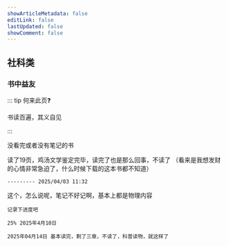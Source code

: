 ```yaml
---
showArticleMetadata: false
editLink: false
lastUpdated: false
showComment: false
---
```


## 社科类

### 书中益友

::: tip 何来此页❓

书读百遍，其义自见

:::

<a-divider>没看完或者没有笔记的书</a-divider>

<a-card title="《脑袋决定钱袋》">
  <div>
    读了19页，鸡汤文学鉴定完毕，读完了也是那么回事，不读了
    （看来是我想发财的心情非常急迫了，什么时候下载的这本书都不知道）

    --------- 2025/04/03 11:32
  </div>
</a-card>

<a-card title="《一想到还有95%的问题留给人类我就放心了》">
  <div>
    这个，怎么说呢，笔记不好记啊，基本上都是物理内容    

    记录下进度吧   

    25% 2025年4月10日 

    2025年04月14日 基本读完，剩了三章，不读了，科普读物，就这样了
  </div>
</a-card>

<!-- <my-books /> -->




